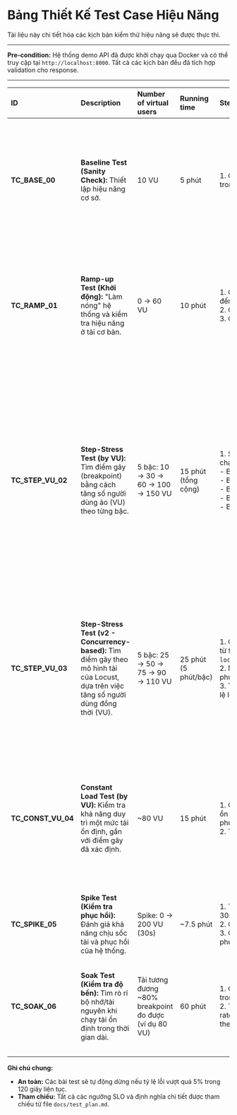 # Bảng Thiết Kế Test Case Hiệu Năng

Tài liệu này chi tiết hóa các kịch bản kiểm thử hiệu năng sẽ được thực thi.

---

**Pre-condition:** Hệ thống demo API đã được khởi chạy qua Docker và có thể truy cập tại `http://localhost:8000`. Tất cả các kịch bản đều đã tích hợp validation cho response.

---

| ID | Description | Number of virtual users | Running time | Step | Expected | Actual | Notes |
| :--- | :--- | :--- | :--- | :--- | :--- | :--- | :--- |
| **TC_BASE_00** | **Baseline Test (Sanity Check):** Thiết lập hiệu năng cơ sở. | 10 VU | 5 phút | 1. Chạy tải ổn định với 10 VU trong 5 phút. | Tất cả các endpoint đều đáp ứng ngưỡng SLO (p95/p99, error rate). | **KHÔNG ĐẠT**<br>- Ghi nhận nhiều lỗi `401 Unauthorized` ở `GET /auth/users/me`.<br>- **Phân tích:** Lỗi kiến trúc, token đăng nhập không được chia sẻ giữa các worker của server. | - Mix: 80% /products, 20% Auth<br>- Pacing: 0.5-2.0s<br>- Công cụ: Locust |
| **TC_RAMP_01** | **Ramp-up Test (Khởi động):** "Làm nóng" hệ thống và kiểm tra hiệu năng ở tải cơ bản. | 0 → 60 VU | 10 phút | 1. Chạy Locust với ramp-up từ 0 đến 60 VU trong 5 phút.<br>2. Giữ tải ổn định trong 5 phút.<br>3. Giám sát biểu đồ thời gian thực. | - Luồng `/products`: p95 ≤ 800ms, error < 0.5%.<br>- Luồng `Auth`: p95 ≤ 1000ms, error < 1%. | **KHÔNG ĐẠT**<br>- RPS: 39.4<br>- p50: 440ms (Đạt)<br>- p95 (Auth): **1200ms** (Vượt SLO ≤1000ms)<br>- p99: **1300ms** (Vượt SLO ≤1200ms)<br>- Error (Checkout): **2.07%** (Vượt SLO <1%) | - Mix: 80% /products, 20% Auth<br>- Pacing: 0.5-2.0s<br>- Công cụ: Locust |
| **TC_STEP_VU_02** | **Step-Stress Test (by VU):** Tìm điểm gãy (breakpoint) bằng cách tăng số người dùng ảo (VU) theo từng bậc. | 5 bậc: 10 → 30 → 60 → 100 → 150 VU | 15 phút (tổng cộng) | 1. Sử dụng `stress_shape.py` để chạy 5 bậc tải:<br>- Bậc 1: 10 VU trong 1 phút.<br>- Bậc 2: 30 VU trong 2 phút.<br>- Bậc 3: 60 VU trong 3 phút.<br>- Bậc 4: 100 VU trong 4 phút.<br>- Bậc 5: 150 VU trong 5 phút. | Xác định được **Breakpoint**: bậc tải đầu tiên mà `p95` > SLO trong 3 phút liên tiếp hoặc `error rate` > SLO trong 1 phút liên tiếp. | **ĐÃ THỰC HIỆN**<br>**Breakpoint được xác định ở 100 VU.**<br>Bảng kết quả:<br>• **10 VU:** RPS 10.0, p95 290ms, Lỗi 0.2% (Đạt)<br>• **30 VU:** RPS 31.2, p95 300ms, Lỗi 0.0% (Đạt)<br>• **60 VU:** RPS 48.1, p95 720ms, Lỗi 0.2% (Đạt)<br>• **100 VU:** RPS 50.4, p95 **1400ms** (Vượt SLO)<br>• **150 VU:** RPS 51.9, p95 **2700ms** (Vượt SLO) | - Mix: 80% /products, 20% Auth<br>- Pacing: 0.5-2.0s<br>- Công cụ: Locust |
| **TC_STEP_VU_03** | **Step-Stress Test (v2 - Concurrency-based):** Tìm điểm gãy theo mô hình tải của Locust, dựa trên việc tăng số người dùng đồng thời (VU). | 5 bậc: 25 → 50 → 75 → 90 → 110 VU | 25 phút (5 phút/bậc) | 1. Chạy Locust với `LoadTestShape` từ file `locust/shapes/step_stress_v2.py`.<br>2. Mỗi bậc chạy trong 5 phút (3 phút ổn định, 2 phút đo lường).<br>3. Theo dõi RPS thực tế, p95 và tỷ lệ lỗi ở 2 phút cuối mỗi bậc. | - Xác định được **Breakpoint**: bậc tải đầu tiên mà `p95 > 800ms` hoặc `error rate > 1%` trong 2 phút đo lường.<br>- Hoặc RPS bão hòa (không tăng đáng kể khi VU tăng). | | - Mix: 80% /products, 20% Auth<br>- Pacing: 0.5-2.0s<br>- Công cụ: Locust<br>- **Ghi chú:** Kịch bản này được thiết kế lại theo khuyến nghị để phù hợp với mô hình tải của Locust (closed model). |
| **TC_CONST_VU_04** | **Constant Load Test (by VU):** Kiểm tra khả năng duy trì một mức tải ổn định, gần với điểm gãy đã xác định. | ~80 VU | 15 phút | 1. Chạy Locust với số lượng VU ổn định (ví dụ: 80 VU) trong 15 phút.<br>2. Theo dõi p95 và tỷ lệ lỗi. | - Hệ thống duy trì được RPS ổn định (ví dụ: ~40-45 RPS).<br>- `p95 response time` và `error rate` không vượt ngưỡng SLO. | | - Mix: 80% /products, 20% Auth<br>- Pacing: 0.5-2.0s<br>- Công cụ: Locust<br>- **Ghi chú:** Kịch bản này không cần `LoadTestShape` tùy chỉnh. Chạy trực tiếp bằng tham số CLI:<br>`--users 80 --run-time 15m` |
| **TC_SPIKE_05** | **Spike Test (Kiểm tra phục hồi):** Đánh giá khả năng chịu sốc tải và phục hồi của hệ thống. | Spike: 0 → 200 VU (30s) | ~7.5 phút | 1. Tăng đột ngột lên 200 VU trong 30s.<br>2. Giữ tải trong 2 phút.<br>3. Giảm về 20 VU và theo dõi 5 phút. | Đo được **Recovery Time**. **Pass** nếu p95 < 800ms và error rate < 1% trong ≤ 120s sau khi giảm tải. | | - Mix: 100% Auth Flow<br>- Pacing: 0.2-1.0s<br>- Công cụ: Locust |
| **TC_SOAK_06** | **Soak Test (Kiểm tra độ bền):** Tìm rò rỉ bộ nhớ/tài nguyên khi chạy tải ổn định trong thời gian dài. | Tải tương đương ~80% breakpoint đo được (ví dụ 80 VU) | 60 phút | 1. Chạy headless với tải không đổi trong 60 phút.<br>2. Theo dõi biểu đồ p95, error rate, CPU, memory của server theo thời gian. | - **Pass:** p95, error rate, CPU, memory duy trì ổn định.<br>- **Fail:** Có hiện tượng suy giảm hiệu năng (latency drift), hoặc error rate/memory/CPU tăng dần. | | - Mix: 80% /products, 20% Auth<br>- Pacing: 0.5-2.0s<br>- Công cụ: Locust |

**Ghi chú chung:**
- **An toàn:** Các bài test sẽ tự động dừng nếu tỷ lệ lỗi vượt quá 5% trong 120 giây liên tục.
- **Tham chiếu:** Tất cả các ngưỡng SLO và định nghĩa chi tiết được tham chiếu từ file `docs/test_plan.md`.
